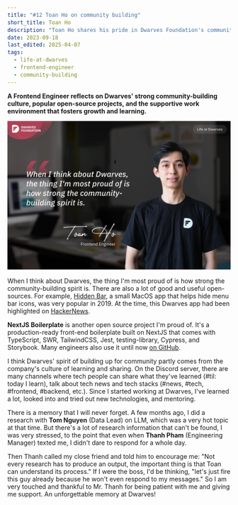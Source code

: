 ```yaml
---
title: "#12 Toan Ho on community building"
short_title: Toan Ho
description: "Toan Ho shares his pride in Dwarves Foundation's community-building spirit, open-source contributions, and supportive work environment"
date: 2023-09-18
last_edited: 2025-04-07
tags:
  - life-at-dwarves
  - frontend-engineer
  - community-building
---
```


**A Frontend Engineer reflects on Dwarves' strong community-building culture, popular open-source projects, and the supportive work environment that fosters growth and learning.**

![Toan Ho - Frontend Engineer](assets/notion-image-1744012313237-lnuyg.webp)

When I think about Dwarves, the thing I'm most proud of is how strong the community-building spirit is. There are also a lot of good and useful open-sources. For example, [Hidden Bar](https://github.com/dwarvesf/hidden), a small MacOS app that helps hide menu bar icons, was very popular in 2019. At the time, this Dwarves app had been highlighted on [HackerNews](https://news.ycombinator.com/item?id=21794858).

**NextJS Boilerplate** is another open source project I'm proud of. It's a production-ready front-end boilerplate built on NextJS that comes with TypeScript, SWR, TailwindCSS, Jest, testing-library, Cypress, and Storybook. Many engineers also use it until now [on GitHub](https://github.com/dwarvesf/nextjs-boilerplate).

I think Dwarves' spirit of building up for community partly comes from the company's culture of learning and sharing. On the Discord server, there are many channels where tech people can share what they've learned (#til: today I learn), talk about tech news and tech stacks (#news, #tech, #frontend, #backend, etc.). Since I started working at Dwarves, I've learned a lot, looked into and tried out new technologies, and mentoring.

There is a memory that I will never forget. A few months ago, I did a research with **Tom Nguyen** (Data Lead) on LLM, which was a very hot topic at that time. But there's a lot of research information that can't be found, I was very stressed, to the point that even when **Thanh Pham** (Engineering Manager) texted me, I didn't dare to respond for a whole day.

Then Thanh called my close friend and told him to encourage me: "Not every research has to produce an output, the important thing is that Toan can understand its process." If I were the boss, I'd be thinking, "let's just fire this guy already because he won't even respond to my messages." So I am very touched and thankful to Mr. Thanh for being patient with me and giving me support. An unforgettable memory at Dwarves!
